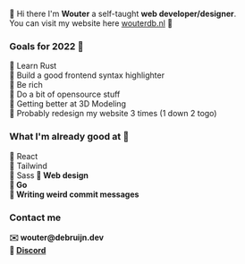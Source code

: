 <br>
👋 Hi there I'm <b>Wouter</b> a self-taught <b>web developer/designer</b>.<br>
You can visit my website here <a href="https://wouterdb.nl">wouterdb.nl</a> 🔗

<div>
  <h3>Goals for 2022 👶</h3>
  🔸 Learn Rust<br>
  🔸 Build a good frontend syntax highlighter<br>
  🔸 Be rich<br>
  🔸 Do a bit of opensource stuff<br>
  🔸 Getting better at 3D Modeling<br>
  🔸 Probably redesign my website 3 times (1 down 2 togo)<br> 
</div>

<div align="left">
  <h3>What I'm already good at 🗿</h3>
  🔹 React<br>
  🔹 Tailwind<br>
  🔹 Sass<b
  🔹 Typescript<br>
  🔹 Web design<br>
  🔹 Go<br>
  🔹 Writing weird commit messages<br>
</div>

<div>
  <h3>Contact me</h3>
  ✉️ wouter@debruijn.dev<br>
  💬 <a href="https://discord.com/invite/NmHAznB">Discord</a><br>
</div>
